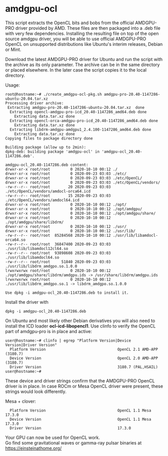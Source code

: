 # amdgpu-ocl

This script extracts the OpenCL bits and bobs from the official AMDGPU-PRO driver provided by AMD.
These files are then packaged into a .deb file with very few  dependencies.
Installing the resulting file on top of the open source amdgpu driver, you will be able to use official AMDGPU-PRO OpenCL on unsupported distributions like Ubuntu's interim releases, Debian or Mint. 

Download the latest AMDGPU-PRO driver for Ubuntu and run the script with the archive as its only parameter.
The archive can be in the same directory or placed elsewhere. In the later case the script copies it to the local directory.


Usage:
```
root@hostname:~# ./create_amdgpu-ocl-pkg.sh amdgpu-pro-20.40-1147286-ubuntu-20.04.tar.xz
Processing driver archive:
 Extracting amdgpu-pro-20.40-1147286-ubuntu-20.04.tar.xz  done
  Extracting opencl-amdgpu-pro-icd_20.40-1147286_amd64.deb done
    Extracting data.tar.xz done
  Extracting opencl-orca-amdgpu-pro-icd_20.40-1147286_amd64.deb done
    Extracting data.tar.xz done
  Extracting libdrm-amdgpu-amdgpu1_2.4.100-1147286_amd64.deb done
    Extracting data.tar.xz done
Copying files to package directory done

Building package (allow up to 2min):
dpkg-deb: building package 'amdgpu-ocl' in 'amdgpu-ocl_20.40-1147286.deb'.

amdgpu-ocl_20.40-1147286.deb content:
drwxr-xr-x root/root         0 2020-10-10 00:12 ./
drwxr-xr-x root/root         0 2020-09-23 03:03 ./etc/
drwxr-xr-x root/root         0 2020-09-23 03:03 ./etc/OpenCL/
drwxr-xr-x root/root         0 2020-09-23 03:03 ./etc/OpenCL/vendors/
-rw-r--r-- root/root        20 2020-09-23 03:03 ./etc/OpenCL/vendors/amdocl-orca64.icd
-rw-r--r-- root/root        15 2020-09-23 03:03 ./etc/OpenCL/vendors/amdocl64.icd
drwxr-xr-x root/root         0 2020-10-10 00:12 ./opt/
drwxr-xr-x root/root         0 2020-10-10 00:12 ./opt/amdgpu/
drwxr-xr-x root/root         0 2020-10-10 00:12 ./opt/amdgpu/share/
drwxr-xr-x root/root         0 2020-10-10 00:12 ./opt/amdgpu/share/libdrm/
drwxr-xr-x root/root         0 2020-10-10 00:12 ./usr/
drwxr-xr-x root/root         0 2020-10-10 00:12 ./usr/lib/
-rw-r--r-- root/root  85284568 2020-10-10 00:12 ./usr/lib/libamdocl-orca64.so
-rw-r--r-- root/root  36847400 2020-09-23 03:03 ./usr/lib/libamdocl12cl64.so
-rw-r--r-- root/root  93898608 2020-09-23 03:03 ./usr/lib/libamdocl64.so
-rw-r--r-- root/root     51840 2020-09-23 03:03 ./usr/lib/libdrm_amdgpo.so.1.0.0
lrwxrwxrwx root/root         0 2020-10-10 00:12 ./opt/amdgpu/share/libdrm/amdgpu.ids -> /usr/share/libdrm/amdgpu.ids
lrwxrwxrwx root/root         0 2020-10-10 00:12 ./usr/lib/libdrm_amdgpo.so.1 -> libdrm_amdgpo.so.1.0.0

Use dpkg -i amdgpu-ocl_20.40-1147286.deb to install it.
```
Install the driver with 
```
dpkg -i amdgpu-ocl_20.40-1147286.deb
```

On Ubuntu and most likely other Debian derivatives you will also need to install the ICD loader **ocl-icd-libopencl1**.
Use clinfo to verify the OpenCL part of amdgpu-pro is in place and active:
```
user@hostname:~# clinfo | egrep "Platform Version|Device Version|Driver Version"
  Platform Version                                OpenCL 2.1 AMD-APP (3180.7)
  Device Version                                  OpenCL 2.0 AMD-APP (3180.7)
  Driver Version                                  3180.7 (PAL,HSAIL)
user@hostname:~# 
```
These device and driver strings confirm that the AMDGPU-PRO OpenCL driver is in place. In case ROCm or Mesa OpenCL driver were present, these strings would look differently.

Mesa + clover:
```
  Platform Version                                OpenCL 1.1 Mesa 17.3.0
  Device Version                                  OpenCL 1.1 Mesa 17.3.0
  Driver Version                                  17.3.0
```


Your GPU can now be used for OpenCL work.  
Go find some gravitational waves or gamma-ray pulsar binaries at https://einsteinathome.org/ 
